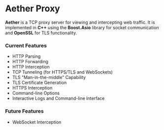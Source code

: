 # Aether Proxy
**Aether** is a TCP proxy server for viewing and intercepting web traffic. It is implemented in **C++** using the **Boost.Asio** library for socket communication and **OpenSSL** for TLS functionality.

### Current Features
- HTTP Parsing
- HTTP Forwarding
- HTTP Interception
- TCP Tunneling (for HTTPS/TLS and WebSockets)
- TLS "Man-in-the-middle" Capability
- TLS Certificate Generation
- HTTPS Interception
- Command-line Options
- Interactive Logs and Command-line Interface

### Future Features
- WebSocket Interception
